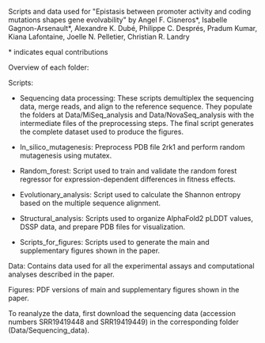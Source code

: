 Scripts and data used for "Epistasis between promoter activity and coding mutations shapes gene evolvability" by Angel F. Cisneros*, Isabelle Gagnon-Arsenault*, Alexandre K. Dubé, Philippe C. Després, Pradum Kumar, Kiana Lafontaine, Joelle N. Pelletier, Christian R. Landry

\* indicates equal contributions

Overview of each folder:

Scripts:

- Sequencing data processing: These scripts demultiplex the sequencing data, merge reads, and align to the reference sequence. They populate the folders at Data/MiSeq_analysis and Data/NovaSeq_analysis with the intermediate files of the preprocessing steps. The final script generates the complete dataset used to produce the figures.

- In_silico_mutagenesis: Preprocess PDB file 2rk1 and perform random mutagenesis using mutatex.

- Random_forest: Script used to train and validate the random forest regressor for expression-dependent differences in fitness effects.

- Evolutionary_analysis: Script used to calculate the Shannon entropy based on the multiple sequence alignment.

- Structural_analysis: Scripts used to organize AlphaFold2 pLDDT values, DSSP data, and prepare PDB files for visualization.

- Scripts_for_figures: Scripts used to generate the main and supplementary figures shown in the paper.

Data: Contains data used for all the experimental assays and computational analyses described in the paper.

Figures: PDF versions of main and supplementary figures shown in the paper.

To reanalyze the data, first download the sequencing data (accession numbers SRR19419448 and SRR19419449) in the corresponding folder (Data/Sequencing_data).


